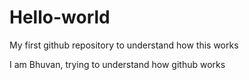 # Hello-world
My first github repository to understand how this works

I am Bhuvan, trying to understand how github works
